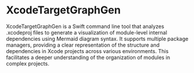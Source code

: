 # XcodeTargetGraphGen

XcodeTargetGraphGen is a Swift command line tool that analyzes .xcodeproj files to generate a visualization of module-level internal dependencies using Mermaid diagram syntax. It supports multiple package managers, providing a clear representation of the structure and dependencies in Xcode projects across various environments. This facilitates a deeper understanding of the organization of modules in complex projects.                                                                                                                                                                                            
